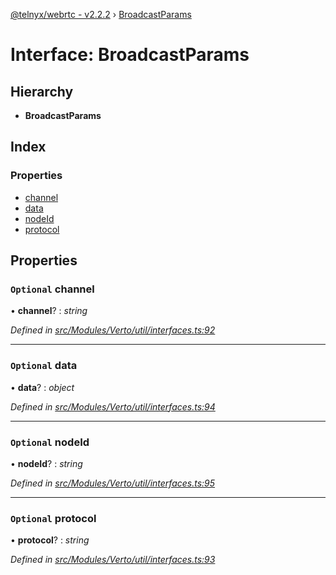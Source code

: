 [@telnyx/webrtc - v2.2.2](../README.md) › [BroadcastParams](broadcastparams.md)

# Interface: BroadcastParams

## Hierarchy

* **BroadcastParams**

## Index

### Properties

* [channel](broadcastparams.md#optional-channel)
* [data](broadcastparams.md#optional-data)
* [nodeId](broadcastparams.md#optional-nodeid)
* [protocol](broadcastparams.md#optional-protocol)

## Properties

### `Optional` channel

• **channel**? : *string*

*Defined in [src/Modules/Verto/util/interfaces.ts:92](https://github.com/team-telnyx/webrtc/blob/main/packages/js/src/Modules/Verto/util/interfaces.ts#L92)*

___

### `Optional` data

• **data**? : *object*

*Defined in [src/Modules/Verto/util/interfaces.ts:94](https://github.com/team-telnyx/webrtc/blob/main/packages/js/src/Modules/Verto/util/interfaces.ts#L94)*

___

### `Optional` nodeId

• **nodeId**? : *string*

*Defined in [src/Modules/Verto/util/interfaces.ts:95](https://github.com/team-telnyx/webrtc/blob/main/packages/js/src/Modules/Verto/util/interfaces.ts#L95)*

___

### `Optional` protocol

• **protocol**? : *string*

*Defined in [src/Modules/Verto/util/interfaces.ts:93](https://github.com/team-telnyx/webrtc/blob/main/packages/js/src/Modules/Verto/util/interfaces.ts#L93)*
